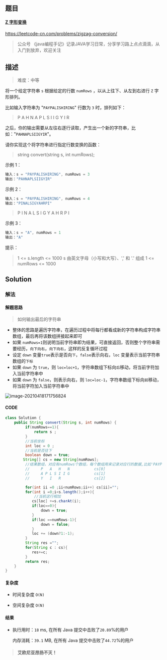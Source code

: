 

## 题目

#### [Z 字形变换](https://leetcode-cn.com/problems/zigzag-conversion/)



https://leetcode-cn.com/problems/zigzag-conversion/



> 公众号 《java编程手记》记录JAVA学习日常，分享学习路上点点滴滴，从入门到放弃，欢迎关注



## 描述



> 难度：中等



将一个给定字符串 `s` 根据给定的行数 `numRows` ，以从上往下、从左到右进行 `Z` 字形排列。

比如输入字符串为 "`PAYPALISHIRING`" 行数为 `3` 时，排列如下：



>P   A   H   N
>A P L S I I G
>Y   I   R



之后，你的输出需要从左往右逐行读取，产生出一个新的字符串，比如："`PAHNAPLSIIGYIR`"。

请你实现这个将字符串进行指定行数变换的函数：



> string convert(string s, int numRows);



示例 1：



```java
输入：s = "PAYPALISHIRING", numRows = 3
输出："PAHNAPLSIIGYIR"
```





示例 2：



```java
输入：s = "PAYPALISHIRING", numRows = 4
输出："PINALSIGYAHRPI"
```



>P     I    N
>A   L S  I G
>Y A   H R
>P     I



示例 3：



```java
输入：s = "A", numRows = 1
输出："A"
```





提示：



>1 <= s.length <= 1000
>s 由英文字母（小写和大写）、',' 和 '.' 组成
>1 <= numRows <= 1000



## Solution



### 解法



#### 解题思路



> 如何输出最后的字符串



* 整体的思路是遍历字符串，在遍历过程中将每行都看成新的字符串构成字符串数组，最后再将该数组拼接起来即可
* 如果 `numRows=1`则说明当前字符串即为结果，可直接返回，否则整个字符串需要经历，`向下向右`，`向下向右`，这样的反复循环过程
* 设定 `down` 变量`true`表示是否向`下`，`false`表示向右，`loc` 变量表示当前字符串数组的`下标`
* 如果 `down` 为 `true`，则 `loc=loc+1`，字符串数组下标向`后`移动，将当前字符加入当前字符串中
* 如果 `down` 为 `false`，则表示向右，则 `loc=loc-1`，字符串数组下标向`前`移动，将当前字符加入当前字符串中



![image-20210418171756824](https://i.loli.net/2021/04/18/qt3ZxvDaS6p1Adz.png)





#### CODE

```java
class Solution {
    public String convert(String s, int numRows) {
         if(numRows==1){
             return s ;
         }
         //当前坐标
         int loc = 0 ;
         //当前是否往下
         boolean down = true;
        String[] cs = new String[numRows];
         //结果数组，对应有numRows个数组，每个数组用来记录对应行的数据,比如'PAYPALISHIRING'
         //     P   A   H   N           cs[0]
         //     A P L S I I G           cs[1]
         //     Y   I   R               cs[2]

         for(int ii =0 ;ii<numRows;ii++) cs[ii]="";
         for(int i =0;i<s.length();i++){
             //当前这行相加
            cs[loc] +=s.charAt(i);
            if(loc==0){
                down = true;
            }
            if(loc ==numRows-1){
                down = false;
            }
            loc += (down?1:-1);
         }
         String res ="";
         for(String c : cs){
            res+=c;
         }
         return res;
    }
}
```



#### 复杂度



* 时间复杂度 `O(N)` 

* 空间复杂度 `O(N)`

  



#### 结果

* 执行用时：`18` ms, 在所有 Java 提交中击败了`20.89`%的用户

  内存消耗：`39.1` MB, 在所有 Java 提交中击败了`44.72`%的用户





> #### 艾欧尼亚昂扬不灭！









